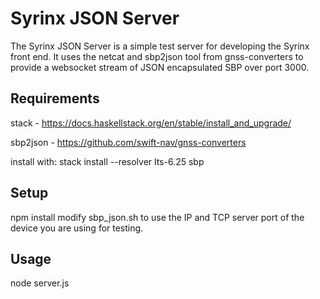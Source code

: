 # Syrinx JSON Server

The Syrinx JSON Server is a simple test server for developing the Syrinx front end. It uses the netcat and sbp2json tool from gnss-converters to provide a websocket stream of JSON encapsulated SBP over port 3000.

## Requirements

stack - https://docs.haskellstack.org/en/stable/install_and_upgrade/

sbp2json - https://github.com/swift-nav/gnss-converters
	
install with: stack install --resolver lts-6.25 sbp

## Setup

npm install
modify sbp_json.sh to use the IP and TCP server port of the device you are using for testing.

## Usage

node server.js
